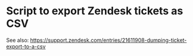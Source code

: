 
Script to export Zendesk tickets as CSV
=======================================

See also: https://support.zendesk.com/entries/21611908-dumping-ticket-export-to-a-csv

